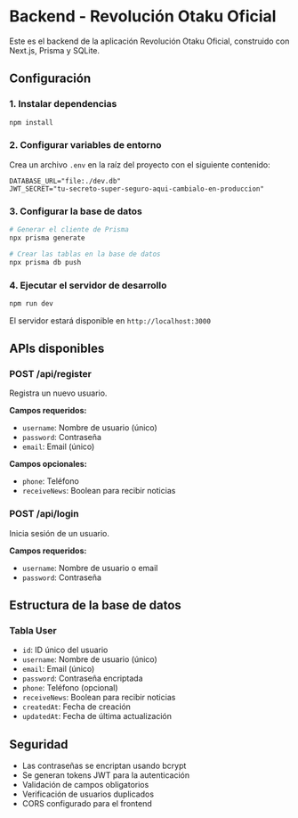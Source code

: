 # Backend - Revolución Otaku Oficial

Este es el backend de la aplicación Revolución Otaku Oficial, construido con Next.js, Prisma y SQLite.

## Configuración

### 1. Instalar dependencias
```bash
npm install
```

### 2. Configurar variables de entorno
Crea un archivo `.env` en la raíz del proyecto con el siguiente contenido:
```
DATABASE_URL="file:./dev.db"
JWT_SECRET="tu-secreto-super-seguro-aqui-cambialo-en-produccion"
```

### 3. Configurar la base de datos
```bash
# Generar el cliente de Prisma
npx prisma generate

# Crear las tablas en la base de datos
npx prisma db push
```

### 4. Ejecutar el servidor de desarrollo
```bash
npm run dev
```

El servidor estará disponible en `http://localhost:3000`

## APIs disponibles

### POST /api/register
Registra un nuevo usuario.

**Campos requeridos:**
- `username`: Nombre de usuario (único)
- `password`: Contraseña
- `email`: Email (único)

**Campos opcionales:**
- `phone`: Teléfono
- `receiveNews`: Boolean para recibir noticias

### POST /api/login
Inicia sesión de un usuario.

**Campos requeridos:**
- `username`: Nombre de usuario o email
- `password`: Contraseña

## Estructura de la base de datos

### Tabla User
- `id`: ID único del usuario
- `username`: Nombre de usuario (único)
- `email`: Email (único)
- `password`: Contraseña encriptada
- `phone`: Teléfono (opcional)
- `receiveNews`: Boolean para recibir noticias
- `createdAt`: Fecha de creación
- `updatedAt`: Fecha de última actualización

## Seguridad

- Las contraseñas se encriptan usando bcrypt
- Se generan tokens JWT para la autenticación
- Validación de campos obligatorios
- Verificación de usuarios duplicados
- CORS configurado para el frontend
